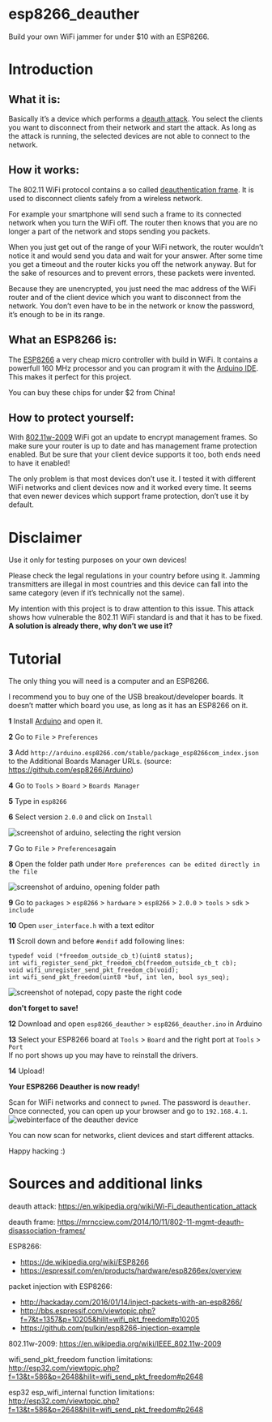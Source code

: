 # esp8266_deauther
Build your own WiFi jammer for under $10 with an ESP8266.

# Introduction

## What it is:

Basically it’s a device which performs a [deauth attack](https://en.wikipedia.org/wiki/Wi-Fi_deauthentication_attack).
You select the clients you want to disconnect from their network and start the attack. As long as the attack is running, the
selected devices are not able to connect to the network.

## How it works:

The 802.11 WiFi protocol contains a so called [deauthentication frame](https://mrncciew.com/2014/10/11/802-11-mgmt-deauth-disassociation-frames/). It is used to disconnect clients safely from a wireless
network.

For example your smartphone will send such a frame to its connected network when you turn the WiFi off. The router then knows that
you are no longer a part of the network and stops sending you packets.

When you just get out of the range of your WiFi network, the router wouldn’t notice it and would send you data and wait for your
answer. After some time you get a timeout and the router kicks you off the network anyway. But for the sake of resources and to
prevent errors, these packets were invented.

Because they are unencrypted, you just need the mac address of the WiFi router and of the client device which you want to
disconnect from the network. You don’t even have to be in the network or know the password, it’s enough to be in its range.

## What an ESP8266 is:

The [ESP8266](https://de.wikipedia.org/wiki/ESP8266) a very cheap micro controller with build in WiFi. It contains a powerfull 160 MHz processor and you can program it
with the [Arduino IDE](https://www.arduino.cc/en/Main/Software). This makes it perfect for this project.

You can buy these chips for under $2 from China!

## How to protect yourself:

With [802.11w-2009](https://en.wikipedia.org/wiki/IEEE_802.11w-2009) WiFi got an update to encrypt management frames.
So make sure your router is up to date and has management frame protection enabled. But be sure that your client device
supports it too, both ends need to have it enabled!

The only problem is that most devices don’t use it. I tested it with different WiFi networks and client devices now 
and it worked every time. It seems that even newer devices which support frame protection, don’t use it by default.

# Disclaimer

Use it only for testing purposes on your own devices!

Please check the legal regulations in your country before using it. Jamming transmitters are illegal in most countries 
and this device can fall into the same category (even if it’s technically not the same).

My intention with this project is to draw attention to this issue. 
This attack shows how vulnerable the 802.11 WiFi standard is and that it has to be fixed.
**A solution is already there, why don’t we use it?**

# Tutorial

The only thing you will need is a computer and an ESP8266.

I recommend you to buy one of the USB breakout/developer boards.
It doesn’t matter which board you use, as long as it has an ESP8266 on it.

**1** Install [Arduino](https://www.arduino.cc/en/Main/Software) and open it.

**2** Go to `File` > `Preferences`

**3** Add `http://arduino.esp8266.com/stable/package_esp8266com_index.json` to the Additional Boards Manager URLs. (source: https://github.com/esp8266/Arduino)

**4** Go to `Tools` > `Board` > `Boards Manager`

**5** Type in `esp8266`

**6** Select version `2.0.0` and click on `Install`

![screenshot of arduino, selecting the right version](https://raw.githubusercontent.com/spacehuhn/esp8266_deauther/master/screenshots/arduino_screenshot_1.JPG)

**7** Go to `File` > `Preferences`again

**8** Open the folder path under `More preferences can be edited directly in the file`

![screenshot of arduino, opening folder path](https://raw.githubusercontent.com/spacehuhn/esp8266_deauther/master/screenshots/arduino_screenshot_2.JPG)

**9** Go to `packages` > `esp8266` > `hardware` > `esp8266` > `2.0.0` > `tools` > `sdk` > `include`

**10** Open `user_interface.h` with a text editor

**11** Scroll down and before `#endif` add following lines:

`typedef void (*freedom_outside_cb_t)(uint8 status);`  
`int wifi_register_send_pkt_freedom_cb(freedom_outside_cb_t cb);`  
`void wifi_unregister_send_pkt_freedom_cb(void);`  
`int wifi_send_pkt_freedom(uint8 *buf, int len, bool sys_seq);`  

![screenshot of notepad, copy paste the right code](https://raw.githubusercontent.com/spacehuhn/esp8266_deauther/master/screenshots/notepad_screenshot_1.JPG)

**don't forget to save!**

**12** Download and open `esp8266_deauther` > `esp8266_deauther.ino` in Arduino

**13** Select your ESP8266 board at `Tools` > `Board` and the right port at `Tools` > `Port`  
If no port shows up you may have to reinstall the drivers.

**14** Upload!

**Your ESP8266 Deauther is now ready!**

Scan for WiFi networks and connect to `pwned`. The password is `deauther`.  
Once connected, you can open up your browser and go to `192.168.4.1`.  
![webinterface of the deauther device](https://raw.githubusercontent.com/spacehuhn/esp8266_deauther/master/screenshots/web_screenshot_1.JPG)

You can now scan for networks, client devices and start different attacks.

Happy hacking :)


# Sources and additional links

deauth attack: https://en.wikipedia.org/wiki/Wi-Fi_deauthentication_attack

deauth frame: https://mrncciew.com/2014/10/11/802-11-mgmt-deauth-disassociation-frames/

ESP8266: 
* https://de.wikipedia.org/wiki/ESP8266
* https://espressif.com/en/products/hardware/esp8266ex/overview

packet injection with ESP8266: 
* http://hackaday.com/2016/01/14/inject-packets-with-an-esp8266/
* http://bbs.espressif.com/viewtopic.php?f=7&t=1357&p=10205&hilit=wifi_pkt_freedom#p10205
* https://github.com/pulkin/esp8266-injection-example

802.11w-2009: https://en.wikipedia.org/wiki/IEEE_802.11w-2009

wifi_send_pkt_freedom function limitations: http://esp32.com/viewtopic.php?f=13&t=586&p=2648&hilit=wifi_send_pkt_freedom#p2648

esp32 esp_wifi_internal function limitations: http://esp32.com/viewtopic.php?f=13&t=586&p=2648&hilit=wifi_send_pkt_freedom#p2648

